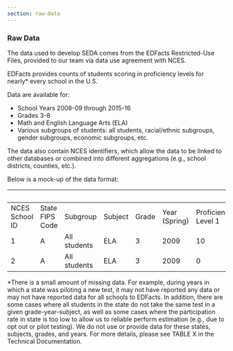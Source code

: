 ```yaml
---
section: raw-data
---
```

### Raw Data

The data used to develop SEDA comes from the EDFacts Restricted-Use Files, provided to our team via data use agreement with NCES.

EDFacts provides counts of students scoring in proficiency levels for nearly* every school in the U.S. 

Data are available for:

- School Years 2008-09 through 2015-16
- Grades 3-8
- Math and English Language Arts (ELA)
- Various subgroups of students: all students, racial/ethnic subgroups, gender subgroups, economic subgroups, etc.

The data also contain NCES identifiers, which allow the data to be linked to other databases or combined into different aggregations (e.g., school districts, counties, etc.).

Below is a mock-up of the data format:

<table class="table table-responsive">
<thead><tr><th title="Field #1"></th>
<th title="Field #2"></th>
<th title="Field #3"></th>
<th title="Field #4"></th>
<th title="Field #5"></th>
<th title="Field #6"></th>
<th colspan="4" title="Field #7">Number of Students Scoring at</th>

</tr></thead>
<tbody><tr>
<td>NCES School ID</td>
<td>State FIPS Code</td>
<td>Subgroup</td>
<td>Subject</td>
<td>Grade</td>
<td>Year (Spring)</td>
<td>Proficiency Level 1</td>
<td>Proficiency Level 2</td>
<td>Proficiency Level 3</td>
<td>Proficiency Level 4</td>
</tr>
<tr>
<td>1</td>
<td>A</td>
<td>All students</td>
<td>ELA</td>
<td>3</td>
<td>2009</td>
<td>10</td>
<td>50</td>
<td>100</td>
<td>50</td>
</tr>
<tr>
<td>2</td>
<td>A</td>
<td>All students</td>
<td>ELA</td>
<td>3</td>
<td>2009</td>
<td>0</td>
<td>30</td>
<td>80</td>
<td>40</td>
</tr>
</tbody></table>


*There is a small amount of missing data. For example, during years in which a state was piloting a new test, it may not have reported any data or may not have reported data for all schools to EDFacts. In addition, there are some cases where all students in the state do not take the same test in a given grade-year-subject, as well as some cases where the participation rate in state is too low to allow us to reliable perform estimation (e.g., due to opt out or pilot testing). We do not use or provide data for these states, subjects, grades, and years. For more details, please see TABLE X in the Technical Documentation. 